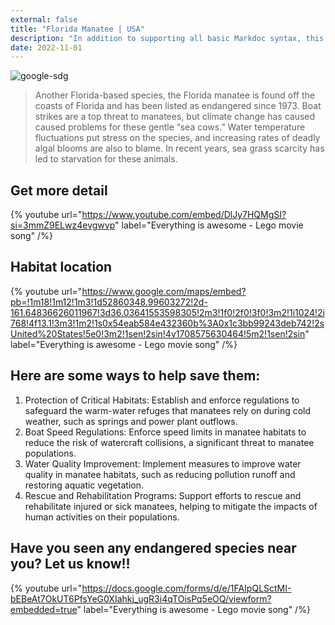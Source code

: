 ```yaml
---
external: false
title: "Florida Manatee | USA"
description: "In addition to supporting all basic Markdoc syntax, this template also supports extended markdown syntax to render custom components."
date: 2022-11-01
---
```


![google-sdg](/images/usa2.png)


>Another Florida-based species, the Florida manatee is found off the coasts of Florida and has been listed as endangered since 1973. Boat strikes are a top threat to manatees, but climate change has caused caused problems for these gentle “sea cows.” Water temperature fluctuations put stress on the species, and increasing rates of deadly algal blooms are also to blame. In recent years, sea grass scarcity has led to starvation for these animals.
## Get more detail

{% youtube url="https://www.youtube.com/embed/DlJy7HQMgSI?si=3mmZ9ELwz4evgwvp" label="Everything is awesome - Lego movie song" /%}

## Habitat location

{% youtube url="https://www.google.com/maps/embed?pb=!1m18!1m12!1m3!1d52860348.99603272!2d-161.64836626011967!3d36.03641553598305!2m3!1f0!2f0!3f0!3m2!1i1024!2i768!4f13.1!3m3!1m2!1s0x54eab584e432360b%3A0x1c3bb99243deb742!2sUnited%20States!5e0!3m2!1sen!2sin!4v1708575630464!5m2!1sen!2sin" label="Everything is awesome - Lego movie song" /%}


## Here are some ways to help save them:
1. Protection of Critical Habitats: Establish and enforce regulations to safeguard the warm-water refuges that manatees rely on during cold weather, such as springs and power plant outflows.
2. Boat Speed Regulations: Enforce speed limits in manatee habitats to reduce the risk of watercraft collisions, a significant threat to manatee populations.
3. Water Quality Improvement: Implement measures to improve water quality in manatee habitats, such as reducing pollution runoff and restoring aquatic vegetation.
4. Rescue and Rehabilitation Programs: Support efforts to rescue and rehabilitate injured or sick manatees, helping to mitigate the impacts of human activities on their populations.


## Have you seen any endangered species near you? Let us know!!

{% youtube url="https://docs.google.com/forms/d/e/1FAIpQLSctMI-bEBeAt7OkUT6PfsYeG0XIahkj_ugR3i4qTOisPq5eOQ/viewform?embedded=true" label="Everything is awesome - Lego movie song" /%}

